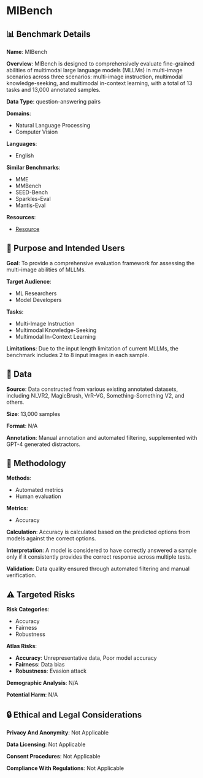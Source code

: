 # MIBench

## 📊 Benchmark Details

**Name**: MIBench

**Overview**: MIBench is designed to comprehensively evaluate fine-grained abilities of multimodal large language models (MLLMs) in multi-image scenarios across three scenarios: multi-image instruction, multimodal knowledge-seeking, and multimodal in-context learning, with a total of 13 tasks and 13,000 annotated samples.

**Data Type**: question-answering pairs

**Domains**:
- Natural Language Processing
- Computer Vision

**Languages**:
- English

**Similar Benchmarks**:
- MME
- MMBench
- SEED-Bench
- Sparkles-Eval
- Mantis-Eval

**Resources**:
- [Resource](https://huggingface.co/datasets/StarBottle/MIBench)

## 🎯 Purpose and Intended Users

**Goal**: To provide a comprehensive evaluation framework for assessing the multi-image abilities of MLLMs.

**Target Audience**:
- ML Researchers
- Model Developers

**Tasks**:
- Multi-Image Instruction
- Multimodal Knowledge-Seeking
- Multimodal In-Context Learning

**Limitations**: Due to the input length limitation of current MLLMs, the benchmark includes 2 to 8 input images in each sample.

## 💾 Data

**Source**: Data constructed from various existing annotated datasets, including NLVR2, MagicBrush, VrR-VG, Something-Something V2, and others.

**Size**: 13,000 samples

**Format**: N/A

**Annotation**: Manual annotation and automated filtering, supplemented with GPT-4 generated distractors.

## 🔬 Methodology

**Methods**:
- Automated metrics
- Human evaluation

**Metrics**:
- Accuracy

**Calculation**: Accuracy is calculated based on the predicted options from models against the correct options.

**Interpretation**: A model is considered to have correctly answered a sample only if it consistently provides the correct response across multiple tests.

**Validation**: Data quality ensured through automated filtering and manual verification.

## ⚠️ Targeted Risks

**Risk Categories**:
- Accuracy
- Fairness
- Robustness

**Atlas Risks**:
- **Accuracy**: Unrepresentative data, Poor model accuracy
- **Fairness**: Data bias
- **Robustness**: Evasion attack

**Demographic Analysis**: N/A

**Potential Harm**: N/A

## 🔒 Ethical and Legal Considerations

**Privacy And Anonymity**: Not Applicable

**Data Licensing**: Not Applicable

**Consent Procedures**: Not Applicable

**Compliance With Regulations**: Not Applicable
